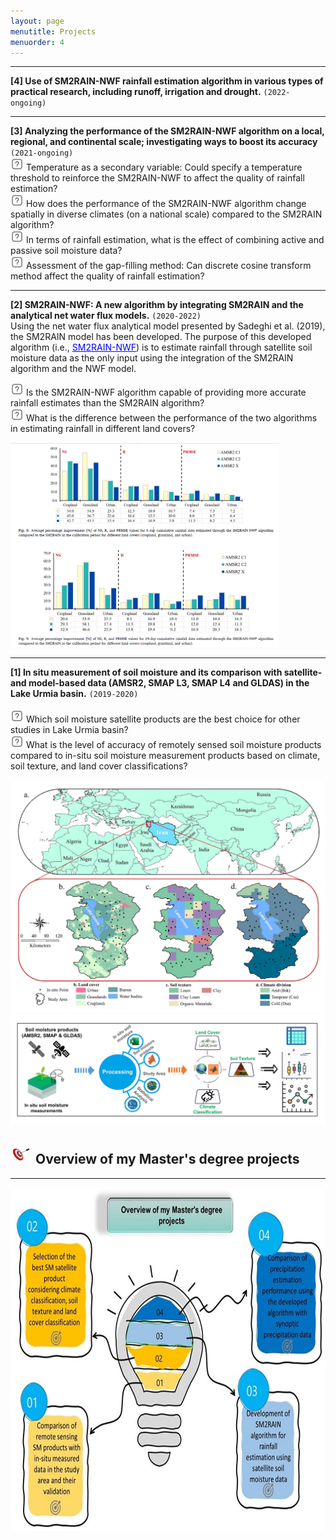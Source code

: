 ```yaml
---
layout: page
menutitle: Projects
menuorder: 4
---
```


______________________________________________________________________________________________________________________________________________________________________________________________________________________________________________________________________________________________________

__[4] Use of SM2RAIN-NWF rainfall estimation algorithm in various types of practical research, including runoff, irrigation and drought.__ `(2022-ongoing)`
<br/> 

_________________________________________________________________________________________________________________________________________________________________________

__[3] Analyzing the performance of the SM2RAIN-NWF algorithm on a local, regional, and continental scale; investigating ways to boost its accuracy__ `(2021-ongoing)`
<br/> <img width="21" height="21" alt="question" src="/assets//question.png"> Temperature as a secondary variable: Could specify a temperature threshold to reinforce the SM2RAIN-NWF to affect the quality of rainfall estimation? 
<br/> <img width="21" height="21" alt="question" src="/assets//question.png"> How does the performance of the SM2RAIN-NWF algorithm change spatially in diverse climates (on a national scale) compared to the SM2RAIN algorithm? 
<br/> <img width="21" height="21" alt="question" src="/assets//question.png"> In terms of rainfall estimation, what is the effect of combining active and passive soil moisture data?
<br/> <img width="21" height="21" alt="question" src="/assets//question.png"> Assessment of the gap-filling method: Can discrete cosine transform method affect the quality of rainfall estimation?

_______________________________________________________________________________________________________________________________________________________________________
__[2] SM2RAIN-NWF: A new algorithm by integrating SM2RAIN and the analytical net water flux models.__ `(2020-2022)`
<br/> Using the net water flux analytical model presented by Sadeghi et al. (2019), the SM2RAIN model has been developed. The purpose of this developed algorithm (i.e., <a href="https://www.sciencedirect.com/science/article/abs/pii/S0022169422004437" style="color: blue;">SM2RAIN-NWF</a>) is to estimate rainfall through satellite soil moisture data as the only input using the integration of the SM2RAIN algorithm and the NWF model.

 <img width="21" height="21" alt="question" src="/assets//question.png"> Is the SM2RAIN-NWF algorithm capable of providing more accurate rainfall estimates than the SM2RAIN algorithm? <br/> <img width="21" height="21" alt="question" src="/assets//question.png"> What is the difference between the performance of the two algorithms in estimating rainfall in different land covers?
 
<img width="430" alt="pr2" src="/assets//pr2.png">

-------------------------------------------------------------------------------------------------------------------------------------------------------------------------
__[1] In situ measurement of soil moisture and its comparison with satellite- and model-based data (AMSR2, SMAP L3, SMAP L4 and GLDAS) in the Lake Urmia basin.__ `(2019-2020)`
<br/> <br/> <img width="21" height="21" alt="question" src="/assets//question.png"> Which soil moisture satellite products are the best choice for other studies in Lake Urmia basin? <br/> <img width="21" height="21" alt="question" src="/assets//question.png"> What is the level of accuracy of remotely sensed soil moisture products compared to in-situ soil moisture measurement products based on climate, soil texture, and land cover classifications?

<img width="550" alt="project01" src="/assets//project01.jpg">  <img width="520" src="/assets//workflow11.jpg" alt="workflow11"> 

## <img width="35" height="30" alt="Target" src="/assets//Target.png"> __Overview of my Master's degree projects__
________________________________________________________________________________________________________________________________________________________

<img width="550" height="550" alt="overview" src="/assets//overview.jpg">
